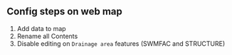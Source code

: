 ## Config steps on web map

1. Add data to map
2. Rename all Contents
3. Disable editing on `Drainage area` features (SWMFAC and STRUCTURE)
